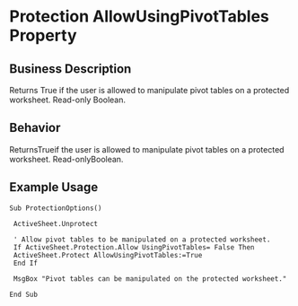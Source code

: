 # Protection AllowUsingPivotTables Property

## Business Description
Returns True if the user is allowed to manipulate pivot tables on a protected worksheet. Read-only Boolean.

## Behavior
ReturnsTrueif the user is allowed to manipulate pivot tables on a protected worksheet. Read-onlyBoolean.

## Example Usage
```vba
Sub ProtectionOptions() 
 
 ActiveSheet.Unprotect 
 
 ' Allow pivot tables to be manipulated on a protected worksheet. 
 If ActiveSheet.Protection.Allow UsingPivotTables= False Then 
 ActiveSheet.Protect AllowUsingPivotTables:=True 
 End If 
 
 MsgBox "Pivot tables can be manipulated on the protected worksheet." 
 
End Sub
```